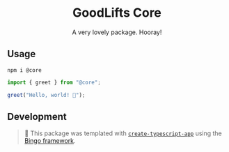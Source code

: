 <h1 align="center">GoodLifts Core</h1>

<p align="center">
	A very lovely package.
	Hooray!
</p>

## Usage

```shell
npm i @core
```

```ts
import { greet } from "@core";

greet("Hello, world! 💖");
```

## Development

<!-- You can remove this notice if you don't want it 🙂 no worries! -->

> 💝 This package was templated with [`create-typescript-app`](https://github.com/JoshuaKGoldberg/create-typescript-app) using the [Bingo framework](https://create.bingo).
